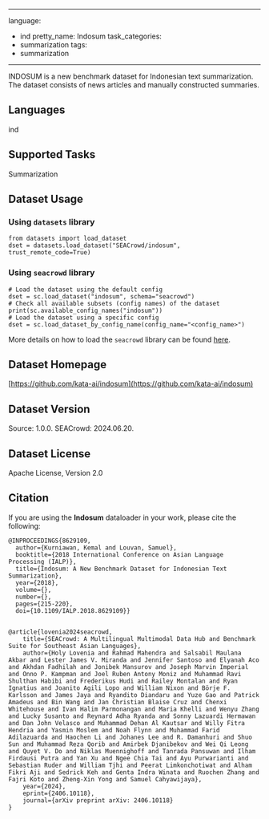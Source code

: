 
---
language: 
- ind
pretty_name: Indosum
task_categories: 
- summarization
tags: 
- summarization
---

INDOSUM is a new benchmark dataset for Indonesian text summarization. 
The dataset consists of news articles and manually constructed summaries.


## Languages

ind

## Supported Tasks

Summarization

## Dataset Usage
### Using `datasets` library
```
from datasets import load_dataset
dset = datasets.load_dataset("SEACrowd/indosum", trust_remote_code=True)
```
### Using `seacrowd` library
```import seacrowd as sc
# Load the dataset using the default config
dset = sc.load_dataset("indosum", schema="seacrowd")
# Check all available subsets (config names) of the dataset
print(sc.available_config_names("indosum"))
# Load the dataset using a specific config
dset = sc.load_dataset_by_config_name(config_name="<config_name>")
```

More details on how to load the `seacrowd` library can be found [here](https://github.com/SEACrowd/seacrowd-datahub?tab=readme-ov-file#how-to-use).


## Dataset Homepage

[https://github.com/kata-ai/indosum](https://github.com/kata-ai/indosum)

## Dataset Version

Source: 1.0.0. SEACrowd: 2024.06.20.

## Dataset License

Apache License, Version 2.0

## Citation

If you are using the **Indosum** dataloader in your work, please cite the following:
```
@INPROCEEDINGS{8629109,
  author={Kurniawan, Kemal and Louvan, Samuel},
  booktitle={2018 International Conference on Asian Language Processing (IALP)}, 
  title={Indosum: A New Benchmark Dataset for Indonesian Text Summarization}, 
  year={2018},
  volume={},
  number={},
  pages={215-220},
  doi={10.1109/IALP.2018.8629109}}


@article{lovenia2024seacrowd,
    title={SEACrowd: A Multilingual Multimodal Data Hub and Benchmark Suite for Southeast Asian Languages}, 
    author={Holy Lovenia and Rahmad Mahendra and Salsabil Maulana Akbar and Lester James V. Miranda and Jennifer Santoso and Elyanah Aco and Akhdan Fadhilah and Jonibek Mansurov and Joseph Marvin Imperial and Onno P. Kampman and Joel Ruben Antony Moniz and Muhammad Ravi Shulthan Habibi and Frederikus Hudi and Railey Montalan and Ryan Ignatius and Joanito Agili Lopo and William Nixon and Börje F. Karlsson and James Jaya and Ryandito Diandaru and Yuze Gao and Patrick Amadeus and Bin Wang and Jan Christian Blaise Cruz and Chenxi Whitehouse and Ivan Halim Parmonangan and Maria Khelli and Wenyu Zhang and Lucky Susanto and Reynard Adha Ryanda and Sonny Lazuardi Hermawan and Dan John Velasco and Muhammad Dehan Al Kautsar and Willy Fitra Hendria and Yasmin Moslem and Noah Flynn and Muhammad Farid Adilazuarda and Haochen Li and Johanes Lee and R. Damanhuri and Shuo Sun and Muhammad Reza Qorib and Amirbek Djanibekov and Wei Qi Leong and Quyet V. Do and Niklas Muennighoff and Tanrada Pansuwan and Ilham Firdausi Putra and Yan Xu and Ngee Chia Tai and Ayu Purwarianti and Sebastian Ruder and William Tjhi and Peerat Limkonchotiwat and Alham Fikri Aji and Sedrick Keh and Genta Indra Winata and Ruochen Zhang and Fajri Koto and Zheng-Xin Yong and Samuel Cahyawijaya},
    year={2024},
    eprint={2406.10118},
    journal={arXiv preprint arXiv: 2406.10118}
}

```